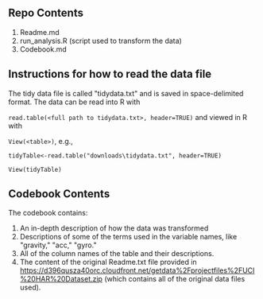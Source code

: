 ## Repo Contents
1. Readme.md
2. run_analysis.R (script used to transform the data)
3. Codebook.md

## Instructions for how to read the data file

The tidy data file is called "tidydata.txt" and is saved in space-delimited format. The data can be read into R with  

`read.table(<full path to tidydata.txt>, header=TRUE)` 
and viewed in R with  

  `View(<table>)`, 
e.g.,  

  `tidyTable<-read.table("downloads\tidydata.txt", header=TRUE)`  
  
  `View(tidyTable)`

## Codebook Contents
The codebook contains:
1. An in-depth description of how the data was transformed
2. Descriptions of some of the terms used in the variable names, like "gravity," "acc," "gyro." 
3. All of the column names of the table and their descriptions.
4. The content of the original Readme.txt file provided in https://d396qusza40orc.cloudfront.net/getdata%2Fprojectfiles%2FUCI%20HAR%20Dataset.zip (which contains all of the original data files used).
